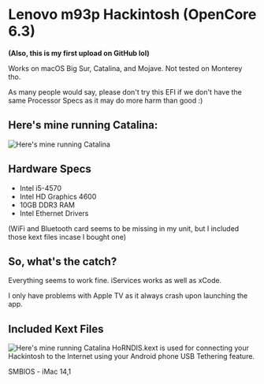 # Lenovo m93p Hackintosh (OpenCore 6.3)
**(Also, this is my first upload on GitHub lol)**


Works on macOS Big Sur, Catalina, and Mojave. Not tested on Monterey tho.

As many people would say, please don't try this EFI if we don't have the same Processor Specs as it may do more harm than good :)

## Here's mine running Catalina:

![Here's mine running Catalina](https://i.imgur.com/vbXR2R7.png)

## Hardware Specs
- Intel i5-4570
- Intel HD Graphics 4600
- 10GB DDR3 RAM
- Intel Ethernet Drivers 

(WiFi and Bluetooth card seems to be missing in my unit, but I included those kext files incase I bought one)

## So, what's the catch?

Everything seems to work fine. iServices works as well as xCode.

I only have problems with Apple TV as it always crash upon launching the app.

## Included Kext Files

![Here's mine running Catalina](https://i.imgur.com/mJkI0jk.png)
HoRNDIS.kext is used for connecting your Hackintosh to the Internet using your Android phone USB Tethering feature.

SMBIOS - iMac 14,1
